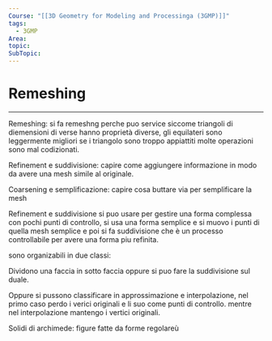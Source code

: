 ```yaml
---
Course: "[[3D Geometry for Modeling and Processinga (3GMP)]]"
tags:
  - 3GMP
Area: 
topic: 
SubTopic: 
---
```


# Remeshing
---

Remeshing: si fa remeshng perche puo service siccome triangoli di diemensioni di verse hanno proprietà diverse, gli equilateri sono leggermente migliori se i triangolo sono troppo appiattiti molte operazioni sono mal codizionati.

Refinement e suddivisione: capire come aggiungere informazione in modo da avere una mesh simile al originale.

Coarsening e semplificazione: capire cosa buttare via per semplificare la mesh



Refinement e suddivisione si puo usare per gestire una forma complessa con pochi punti di controllo, si usa una forma semplice e si muovo i punti di quella mesh semplice e poi si fa suddivisione che è un processo controllabile per avere una forma piu refinita.



sono organizabili in due classi:

Dividono una faccia in sotto faccia oppure si puo fare la suddivisione sul duale.

Oppure si pussono classificare in approssimazione e interpolazione, nel primo caso perdo i verici originali e li suo come punti di controllo. mentre nel interpolazione mantengo i vertici originali.

Solidi di archimede: figure fatte da forme regolareù
